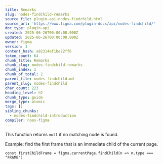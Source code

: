 ```yaml
---
title: Remarks
slug: nodes-findchild-remarks
source_file: plugin-api-nodes-findchild.html
source_url: 'https://www.figma.com/plugin-docs/api/nodes-findchild/'
doc_type: plugin-api
created: 2025-06-26T00:00:00.000Z
updated: 2025-06-26T00:00:00.000Z
owner: figma
version: 1
content_hash: a82314af1be22ff6
token_count: 64
chunk_title: Remarks
chunk_slug: nodes-findchild-remarks
chunk_index: 1
chunk_of_total: 2
parent_file: nodes-findchild.md
parent_slug: nodes-findchild
char_count: 223
heading_level: h2
chunk_type: guide
merge_type: atomic
tags: []
sibling_chunks:
  - nodes-findchild-introduction
compiler: noos-figma
---
```


This function returns `null` if no matching node is found.

Example: find the first frame that is an immediate child of the current page.

```
const firstChildFrame = figma.currentPage.findChild(n => n.type === "FRAME")
```
